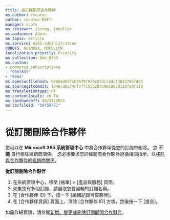 ```yaml
---
title: 從訂閱刪除合作夥伴
ms.author: cmcatee
author: cmcatee-MSFT
manager: scotv
ms.reviewer: jkinma, jmueller
ms.audience: Admin
ms.topic: article
ms.service: o365-administration
ROBOTS: NOINDEX, NOFOLLOW
localization_priority: Priority
ms.collection: Adm_O365
ms.custom:
- commerce_subscriptions
- "9001683"
- "5064"
ms.openlocfilehash: 676b4d0bfcb8575f026c03dcc4dcfd03b74bfd05
ms.sourcegitcommit: 1b4ecaba74cfcff155528dc9e1002011afe0f110
ms.translationtype: HT
ms.contentlocale: zh-TW
ms.lasthandoff: 08/21/2021
ms.locfileid: "58450761"
---
```

# <a name="remove-a-partner-from-a-subscription"></a>從訂閱刪除合作夥伴

您可以在 **Microsoft 365 系統管理中心** 中將合作夥伴從您的訂閱中刪除。 您 **不能** 自行移除經銷商關係。 您必須要求您的經銷商合作夥伴遵循相關指示，以[移除與合作夥伴的經銷商關係](https://docs.microsoft.com/partner-center/remove-a-relationship)。

**從訂閱刪除合作夥伴**

1. 在系統管理中心，移至 [帳單] > [產品與服務]**[](https://go.microsoft.com/fwlink/p/?linkid=842054)** 頁面。
2. 如果您有多個訂閱，請選取您要編輯的訂閱名稱。
3. 在 [合作夥伴 ID] 下，按一下 [編輯記錄可查夥伴]。
4. 在 [合作夥伴資訊] 頁面上，清除 [合作夥伴 ID] 方塊，然後按一下 [提交]。

如需詳細資訊，請參閱[新增、變更或刪除訂閱顧問合作夥伴](https://docs.microsoft.com/microsoft-365/admin/misc/add-partner?view=o365-worldwide)。
